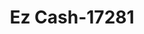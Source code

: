 ---
f_zip-code: 70072
f_state-code: LA
title: Ez Cash-17281
f_phone: 504-328-2274
f_city-only: Marrero
f_address: 7521 Westbank Expressway Suite B Marrero
f_location-unique-id: '17281'
slug: ez-cash-17281
updated-on: '2024-05-30T13:46:58.046Z'
created-on: '2024-05-30T13:36:59.803Z'
published-on: '2024-05-30T13:54:32.469Z'
f_city-state: cms/city/marrero-la.md
f_company: cms/company/ez-cash.md
f_state: cms/state/louisiana.md
layout: '[payday-loan].html'
tags: payday-loan
---